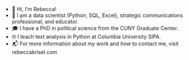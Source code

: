 - 👋 Hi, I’m Rebecca!
- 🧐 I am a data scientist (Python, SQL, Excel), strategic communications professional, and educator.
- 🎓 I have a PhD in political science from the CUNY Graduate Center.
- 🤓 I teach text analysis in Python at Columbia University SIPA.
- 📬 For more information about my work and how to contact me, visit rebeccakrisel.com

<!---
rskrisel/rskrisel is a ✨ special ✨ repository because its `README.md` (this file) appears on your GitHub profile.
You can click the Preview link to take a look at your changes.
--->
